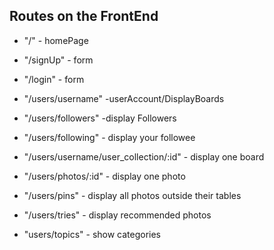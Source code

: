 
## Routes on the FrontEnd

* "/" - homePage

* "/signUp" - form

* "/login" - form

* "/users/username" -userAccount/DisplayBoards

* "/users/followers" -display Followers

* "/users/following" - display your followee

* "/users/username/user_collection/:id" - display one board

* "/users/photos/:id" - display one photo

* "/users/pins" - display all photos outside
 their tables

* "/users/tries" - display recommended photos

* "users/topics" - show categories
